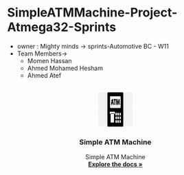 # SimpleATMMachine-Project-Atmega32-Sprints
- owner : Mighty minds -> sprints-Automotive BC - W11
- Team Members->
    - Momen Hassan 
    - Ahmed Mohamed Hesham
    - Ahmed Atef
     <!-- PROJECT LOGO -->
<br />
<div align="center">
  <a href="https://github.com/github_username/repo_name">
    <img src="logo.png" alt="Logo" width="80" height="80">
  </a>

<h3 align="center">Simple ATM Machine</h3>

  <p align="center">
    Simple ATM Machine
    <br />
    <a href="https://github.com/TheGreatEtsh/SimpleATMMachine-Project-Atmega32-Sprints/tree/main/Documents"><strong>Explore the docs »</strong></a>
    <br />
    <br />
  </p>
</div>
